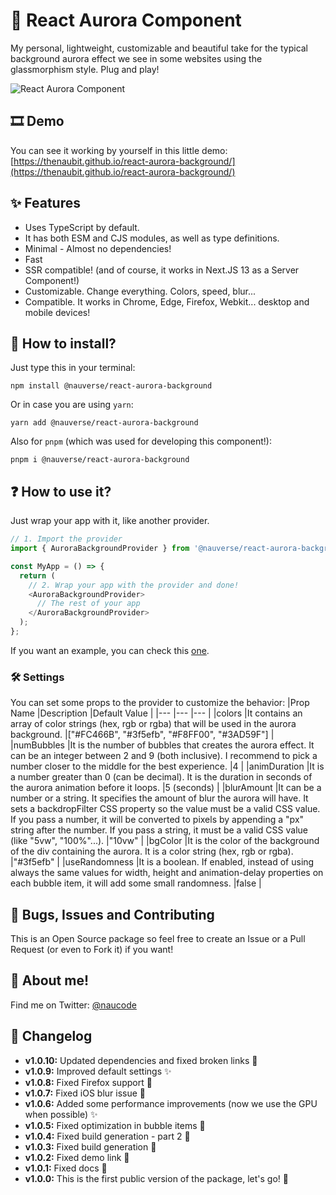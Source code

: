# 🌌 React Aurora Component

My personal, lightweight, customizable and beautiful take for the typical background aurora effect we see in some websites using the glassmorphism style. Plug and play!

![React Aurora Component](./projectImage.jpg)

## 🎞️ Demo

You can see it working by yourself in this little demo: [https://thenaubit.github.io/react-aurora-background/](https://thenaubit.github.io/react-aurora-background/)

## ✨ Features

- Uses TypeScript by default.
- It has both ESM and CJS modules, as well as type definitions.
- Minimal - Almost no dependencies!
- Fast
- SSR compatible! (and of course, it works in Next.JS 13 as a Server Component!)
- Customizable. Change everything. Colors, speed, blur...
- Compatible. It works in Chrome, Edge, Firefox, Webkit... desktop and mobile devices!

## 🔧 How to install?

Just type this in your terminal:

```
npm install @nauverse/react-aurora-background
```

Or in case you are using `yarn`:

```
yarn add @nauverse/react-aurora-background
```

Also for `pnpm` (which was used for developing this component!):

```
pnpm i @nauverse/react-aurora-background
```

## ❓ How to use it?

Just wrap your app with it, like another provider.

```javascript
// 1. Import the provider
import { AuroraBackgroundProvider } from '@nauverse/react-aurora-background';

const MyApp = () => {
  return (
    // 2. Wrap your app with the provider and done!
    <AuroraBackgroundProvider>
      // The rest of your app
    </AuroraBackgroundProvider>
  );
};
```

If you want an example, you can check this [one](https://github.com/TheNaubit/react-aurora-background/blob/main/docs/docs.tsx).

### 🛠️ Settings

You can set some props to the provider to customize the behavior:
|Prop Name |Description |Default Value |
|--- |--- |--- |
|colors |It contains an array of color strings (hex, rgb or rgba) that will be used in the aurora background. |["#FC466B", "#3f5efb", "#F8FF00", "#3AD59F"] |
|numBubbles |It is the number of bubbles that creates the aurora effect. It can be an integer between 2 and 9 (both inclusive). I recommend to pick a number closer to the middle for the best experience. |4 |
|animDuration |It is a number greater than 0 (can be decimal). It is the duration in seconds of the aurora animation before it loops. |5 (seconds) |
|blurAmount |It can be a number or a string. It specifies the amount of blur the aurora will have. It sets a backdropFilter CSS property so the value must be a valid CSS value. If you pass a number, it will be converted to pixels by appending a "px" string after the number. If you pass a string, it must be a valid CSS value (like "5vw", "100%"...). |"10vw" |
|bgColor |It is the color of the background of the div containing the aurora. It is a color string (hex, rgb or rgba). |"#3f5efb" |
|useRandomness |It is a boolean. If enabled, instead of using always the same values for width, height and animation-delay properties on each bubble item, it will add some small randomness. |false |

## 🐛 Bugs, Issues and Contributing

This is an Open Source package so feel free to create an Issue or a Pull Request (or even to Fork it) if you want!

## 🐣 About me!

Find me on Twitter: [@naucode](https://twitter.com/naucode)

## 💭 Changelog

- **v1.0.10:** Updated dependencies and fixed broken links 🔗
- **v1.0.9:** Improved default settings ✨
- **v1.0.8:** Fixed Firefox support 🔧
- **v1.0.7:** Fixed iOS blur issue 🔧
- **v1.0.6:** Added some performance improvements (now we use the GPU when possible) ✨
- **v1.0.5:** Fixed optimization in bubble items 🔧
- **v1.0.4:** Fixed build generation - part 2 🔧
- **v1.0.3:** Fixed build generation 🔧
- **v1.0.2:** Fixed demo link 🔧
- **v1.0.1:** Fixed docs 🔧
- **v1.0.0:** This is the first public version of the package, let's go! 🚀
